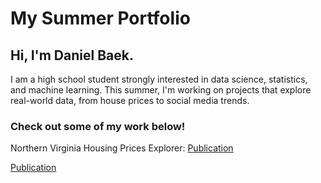 # My Summer Portfolio

## Hi, I'm Daniel Baek.
  I am a high school student strongly interested in data science, statistics, and machine learning.
  This summer, I'm working on projects that explore real-world data, from house prices to social media trends.

### Check out some of my work below!
  
  Northern Virginia Housing Prices Explorer: [Publication](https://github.com/DanielBaek684/nova-housing-prices-explorer.git)

  [Publication]()
